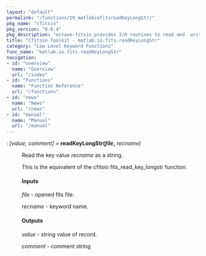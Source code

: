 ```yaml
---
layout: "default"
permalink: "/functions/29_matlabiofitsreadKeyLongStr/"
pkg_name: "cfitsio"
pkg_version: "0.0.4"
pkg_description: "octave-fitsio provides I/O routines to read and  write FITS (Flexible Image Transport System) files."
title: "Cfitsio Toolkit - matlab.io.fits.readKeyLongStr"
category: "Low Level Keyword Functions"
func_name: "matlab.io.fits.readKeyLongStr"
navigation:
- id: "overview"
  name: "Overview"
  url: "/index"
- id: "Functions"
  name: "Function Reference"
  url: "/functions"
- id: "news"
  name: "News"
  url: "/news"
- id: "manual"
  name: "Manual"
  url: "/manual"
---
```

<dl class="def">
<dt id="index-readKeyLongStr_0028file_002c"><span class="category">: </span><span><em>[<var>value</var>, <var>comment</var>] =</em> <strong>readKeyLongStr(<var>file</var>,</strong> <em><var>recname</var>)</em><a href='#index-readKeyLongStr_0028file_002c' class='copiable-anchor'></a></span></dt>
<dd><p>Read the key value <var>recname</var> as a string.
</p>
<p>This is the equivalent of the cfitsio fits_read_key_longstr function.
</p>
<span id="Inputs"></span><h4 class="subsubheading">Inputs</h4>
<p><var>file</var> - opened fits file.
</p>
<p><var>recname</var> - keyword name.
</p>
<span id="Outputs"></span><h4 class="subsubheading">Outputs</h4>
<p><var>value</var> - string value of record.
</p>
<p><var>comment</var> - comment string
 </p></dd></dl>
